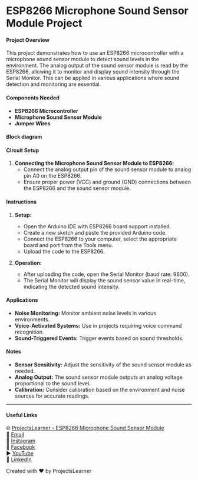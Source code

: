 # ESP8266 Microphone Sound Sensor Module Project

#### Project Overview
This project demonstrates how to use an ESP8266 microcontroller with a microphone sound sensor module to detect sound levels in the environment. The analog output of the sound sensor module is read by the ESP8266, allowing it to monitor and display sound intensity through the Serial Monitor. This can be applied in various applications where sound detection and monitoring are essential.

#### Components Needed
- **ESP8266 Microcontroller**
- **Microphone Sound Sensor Module**
- **Jumper Wires**

#### Block diagram


#### Circuit Setup
1. **Connecting the Microphone Sound Sensor Module to ESP8266:**
   - Connect the analog output pin of the sound sensor module to analog pin A0 on the ESP8266.
   - Ensure proper power (VCC) and ground (GND) connections between the ESP8266 and the sound sensor module.

#### Instructions
1. **Setup:**
   - Open the Arduino IDE with ESP8266 board support installed.
   - Create a new sketch and paste the provided Arduino code.
   - Connect the ESP8266 to your computer, select the appropriate board and port from the Tools menu.
   - Upload the code to the ESP8266.

2. **Operation:**
   - After uploading the code, open the Serial Monitor (baud rate: 9600).
   - The Serial Monitor will display the sound sensor value in real-time, indicating the detected sound intensity.

#### Applications
- **Noise Monitoring:** Monitor ambient noise levels in various environments.
- **Voice-Activated Systems:** Use in projects requiring voice command recognition.
- **Sound-Triggered Events:** Trigger events based on sound thresholds.

#### Notes
- **Sensor Sensitivity:** Adjust the sensitivity of the sound sensor module as needed.
- **Analog Output:** The sound sensor module outputs an analog voltage proportional to the sound level.
- **Calibration:** Consider calibration based on the environment and noise sources for accurate readings.

---

#### Useful Links
🌐 [ProjectsLearner - ESP8266 Microphone Sound Sensor Module](https://projectslearner.com/learn/esp8266-microphone-sound-sensor-module)  
📧 [Email](mailto:projectslearner@gmail.com)  
📸 [Instagram](https://www.instagram.com/projectslearner/)  
📘 [Facebook](https://www.facebook.com/projectslearner)  
▶️ [YouTube](https://www.youtube.com/@ProjectsLearner)  
📘 [LinkedIn](https://www.linkedin.com/in/projectslearner)

Created with ❤️ by ProjectsLearner